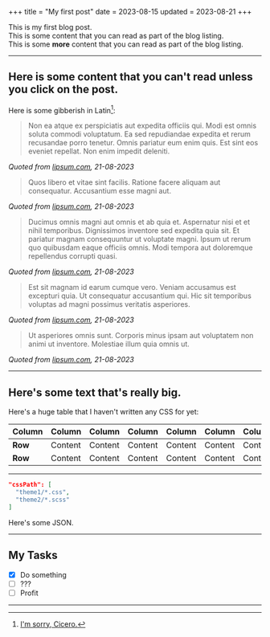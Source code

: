 +++
title = "My first post"
date = 2023-08-15
updated = 2023-08-21
+++

This is my first blog post.  
This is some content that you can read as part of the blog listing.  
This is some **more** content that you can read as part of the blog listing.  

<!-- more -->

---

## Here is some content that you can't read unless you click on the post.  

Here is some gibberish in Latin[^1]:  

> Non ea atque ex perspiciatis aut expedita officiis qui. Modi est omnis soluta commodi voluptatum. Ea sed repudiandae expedita et rerum recusandae porro tenetur. Omnis pariatur eum enim quis. Est sint eos eveniet repellat. Non enim impedit deleniti.  

*Quoted from [lipsum.com](https://www.lipsum.com/), 21-08-2023*  

> Quos libero et vitae sint facilis. Ratione facere aliquam aut consequatur. Accusantium esse magni aut.  

*Quoted from [lipsum.com](https://www.lipsum.com/), 21-08-2023*  

> Ducimus omnis magni aut omnis et ab quia et. Aspernatur nisi et et nihil temporibus. Dignissimos inventore sed expedita quia sit. Et pariatur magnam consequuntur ut voluptate magni. Ipsum ut rerum quo quibusdam eaque officiis omnis. Modi tempora aut doloremque repellendus corrupti quasi.  

*Quoted from [lipsum.com](https://www.lipsum.com/), 21-08-2023*  

> Est sit magnam id earum cumque vero. Veniam accusamus est excepturi quia. Ut consequatur accusantium qui. Hic sit temporibus voluptas ad magni possimus veritatis asperiores.  

*Quoted from [lipsum.com](https://www.lipsum.com/), 21-08-2023*  

> Ut asperiores omnis sunt. Corporis minus ipsam aut voluptatem non animi ut inventore. Molestiae illum quia omnis ut.  

*Quoted from [lipsum.com](https://www.lipsum.com/), 21-08-2023*  

---

## Here's some text that's really big.  

Here's a huge table that I haven't written any CSS for yet:  

| **Column** | **Column** | **Column** | **Column** | **Column** | **Column** | **Column** | **Column** | **Column** 
| ---------- | ---------- | ---------- | ---------- | ---------- | ---------- | ---------- | ---------- | ----------  |
| **Row**    | Content    | Content    | Content    | Content    | Content    | Content    | Content    | Content    |
| **Row**    | Content    | Content    | Content    | Content    | Content    | Content    | Content    | Content    |  

---

```json
"cssPath": [
  "theme1/*.css",
  "theme2/*.scss"
]
```

Here's some JSON.  

---

## My Tasks

- [x] Do something
- [ ] ???
- [ ] Profit

---

[^1]: [I'm sorry, Cicero.](https://en.wikipedia.org/wiki/Lorem_ipsum)